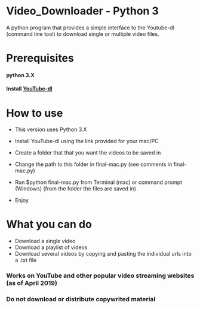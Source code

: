 # Video_Downloader - Python 3
A python program that provides a simple interface to the Youtube-dl (command line tool) to download single or multiple video files.

# Prerequisites 
#### python 3.X
#### Install [YouTube-dl](https://github.com/ytdl-org/youtube-dl.git)

# How to use
- This version uses Python 3.X
- Install YouTube-dl using the link provided for your mac/PC

- Create a folder that that you want the videos to be saved in
- Change the path to this folder in final-mac.py (see comments in final-mac.py)
- Run $python final-mac.py from Terminal (mac) or command prompt (Windows) (from the folder the files are saved in)
- Enjoy

# What you can do
- Download a single video
- Download a playlist of videos
- Download several videos by copying and pasting the individual urls into a .txt file

### Works on YouTube and other popular video streaming websites (as of April 2019)
### Do not download or distribute copywrited material
